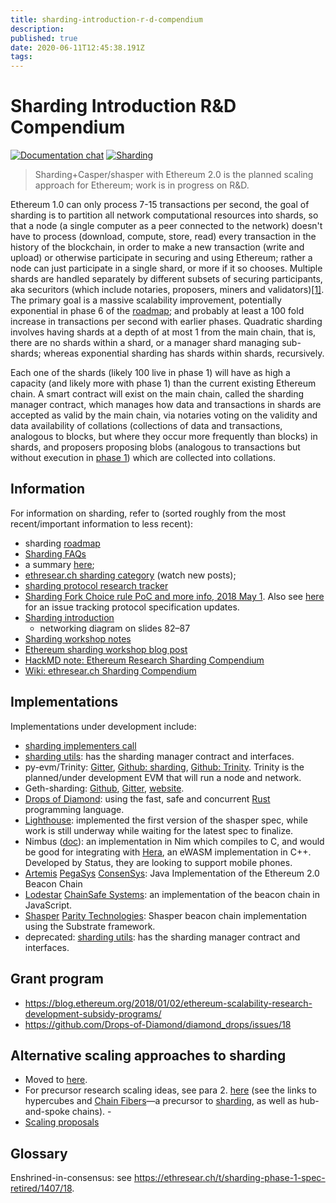 ```yaml
---
title: sharding-introduction-r-d-compendium
description: 
published: true
date: 2020-06-11T12:45:38.191Z
tags: 
---
```


# Sharding Introduction R&D Compendium

[![Documentation chat](https://img.shields.io/badge/gitter-Docs%20chat-4AB495.svg)](https://gitter.im/ethereum/documentation)
[![Sharding](https://img.shields.io/badge/gitter-sharding-4AB495.svg)](https://gitter.im/ethereum/sharding)

> Sharding+Casper/shasper with Ethereum 2.0 is the planned scaling approach for Ethereum; work is in progress on R&D.

Ethereum 1.0 can only process 7-15 transactions per second, the goal of sharding is to partition all network computational resources into shards, so that a node (a single computer as a peer connected to the network) doesn't have to process (download, compute, store, read) every transaction in the history of the blockchain, in order to make a new transaction (write and upload) or otherwise participate in securing and using Ethereum; rather a node can just participate in a single shard, or more if it so chooses. Multiple shards are handled separately by different subsets of securing participants, aka securitors (which include notaries, proposers, miners and validators)[\[1\]](https://eprint.iacr.org/2017/406.pdf). The primary goal is a massive scalability improvement, potentially exponential in phase 6 of the [roadmap](/sharding/sharding-roadmap); and probably at least a 100 fold increase in transactions per second with earlier phases. Quadratic sharding involves having shards at a depth of at most 1 from the main chain, that is, there are no shards within a shard, or a manager shard managing sub-shards; whereas exponential sharding has shards within shards, recursively.

Each one of the shards (likely 100 live in phase 1) will have as high a capacity (and likely more with phase 1) than the current existing Ethereum chain. A smart contract will exist on the main chain, called the sharding manager contract, which manages how data and transactions in shards are accepted as valid by the main chain, via notaries voting on the validity and data availability of collations (collections of data and transactions, analogous to blocks, but where they occur more frequently than blocks) in shards, and proposers proposing blobs (analogous to transactions but without execution in [phase 1](/sharding/sharding-roadmap)) which are collected into collations.

## Information

For information on sharding, refer to (sorted roughly from the most recent/important information to less recent):

-   sharding [roadmap](/sharding/sharding-roadmap) <!--leave this at the top of this list and maintain it-->
-   [Sharding FAQs](/sharding/Sharding-FAQs)
-   a summary [here](https://twitter.com/sinahab/status/992755776765792256);
-   [ethresear.ch sharding category](https://ethresear.ch/c/sharding) (watch new posts);
-   [sharding protocol research tracker](https://github.com/Drops-of-Diamond/diamond_drops/issues/13)
-   [Sharding Fork Choice rule PoC and more info, 2018 May 1](https://twitter.com/VitalikButerin/status/991021062811930624). Also see [here](https://github.com/Drops-of-Diamond/diamond_drops/issues/13) for an issue tracking protocol specification updates.
-   [Sharding introduction](https://docs.google.com/presentation/d/1mdmmgQlRFUvznq1jdmRwkwEyQB0YON5yAg4ArxtanE4/edit?usp=sharing)
    -   networking diagram on slides 82–87
-   [Sharding workshop notes](https://hackmd.io/s/HJ_BbgCFz#%E2%9F%A0-General-Introduction)
-   [Ethereum sharding workshop blog post](https://medium.com/@icebearhww/ethereum-sharding-workshop-in-taipei-a44c0db8b8d9)
-   [HackMD note: Ethereum Research Sharding Compendium](http://notes.ethereum.org/s/BJc_eGVFM)
-   [Wiki: ethresear.ch Sharding Compendium](/sharding/ethresearch-sharding-compendium)

## Implementations

Implementations under development include:

-   [sharding implementers call](https://github.com/ethresearch/eth2.0-pm)
-   [sharding utils](https://github.com/ethereum/sharding): has the sharding manager contract and interfaces.
-   py-evm/Trinity: [Gitter](https://gitter.im/ethereum/py-evm), [Github: sharding](https://github.com/ethereum/py-evm/tree/sharding), [Github: Trinity](https://github.com/ethereum/py-evm/tree/trinity). Trinity is the planned/under development EVM that will run a node and network.
-   Geth-sharding: [Github](https://github.com/prysmaticlabs/geth-sharding), [Gitter](https://gitter.im/prysmaticlabs/geth-sharding), [website](https://prysmaticlabs.com/).
-   [Drops of Diamond](https://github.com/Drops-of-Diamond/diamond_drops): using the fast, safe and concurrent [Rust](https://www.rust-lang.org/en-US/) programming language.
- [Lighthouse](https://github.com/sigp/lighthouse): implemented the first version of the shasper spec, while work is still underway while waiting for the latest spec to finalize.
-   Nimbus ([doc](https://docs.google.com/document/d/14u65XVNLOd83cq3t7wNC9UPweZ6kPWvmXwRTWWn0diQ/edit#)): an implementation in Nim which compiles to C, and would be good for integrating with [Hera](https://github.com/ewasm/hera), an eWASM implementation in C++. Developed by Status, they are looking to support mobile phones.
-   [Artemis](https://github.com/PegaSysEng/artemis) [PegaSys](https://twitter.com/PegasysEng) [ConsenSys](https://consensys.net): Java Implementation of the Ethereum 2.0 Beacon Chain
-   [Lodestar](https://github.com/ChainSafeSystems/lodestar_chain) [ChainSafe Systems](https://chainsafe.io): an implementation of the beacon chain in JavaScript.
-   [Shasper](https://github.com/paritytech/shasper) [Parity Technologies](https://parity.io): Shasper beacon chain implementation using the Substrate framework.
- deprecated: [sharding utils](https://github.com/ethereum/sharding): has the sharding manager contract and interfaces.

## Grant program

-   <https://blog.ethereum.org/2018/01/02/ethereum-scalability-research-development-subsidy-programs/>
-   <https://github.com/Drops-of-Diamond/diamond_drops/issues/18>

## Alternative scaling approaches to sharding

-   Moved to [here](/research/alternative-blockchains-randomness-economics-and-other-research-topics).
-   For precursor research scaling ideas, see para 2. [here](https://vitalik.ca/2017-09-15-prehistory.html) (see the links to hypercubes and [Chain Fibers](/scalability/chain-fibers-redux)—a precursor to [sharding](/sharding/sharding-introduction-r-d-compendium), as well as hub-and-spoke chains). - 
-   [Scaling proposals](https://github.com/jpitts/eth-community-discussions/blob/master/proposals-to-scale.md)

## Glossary

Enshrined-in-consensus: see <https://ethresear.ch/t/sharding-phase-1-spec-retired/1407/18>.
